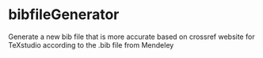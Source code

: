 # bibfileGenerator
Generate a new bib file that is more accurate based on crossref website for TeXstudio according to the .bib file from Mendeley
